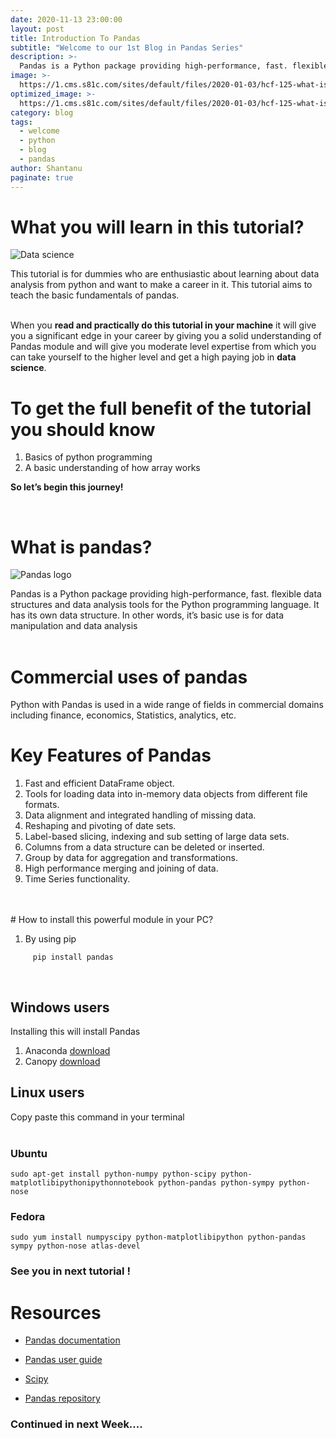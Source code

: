 ```yaml
---
date: 2020-11-13 23:00:00
layout: post
title: Introduction To Pandas
subtitle: "Welcome to our 1st Blog in Pandas Series"
description: >-
  Pandas is a Python package providing high-performance, fast. flexible data structures and data analysis tools for the Python programming language. It has its own data structure. In other words, it’s basic use is for data manipulation and data analysis
image: >-
  https://1.cms.s81c.com/sites/default/files/2020-01-03/hcf-125-what-is-data-science-0001.png
optimized_image: >-
  https://1.cms.s81c.com/sites/default/files/2020-01-03/hcf-125-what-is-data-science-0001.png
category: blog
tags:
  - welcome
  - python
  - blog
  - pandas
author: Shantanu
paginate: true
---
```


# What you will learn in this tutorial?

![Data science](https://1.cms.s81c.com/sites/default/files/2020-01-03/hcf-125-what-is-data-science-0001.png)
 
This tutorial is for dummies who are enthusiastic about learning about data analysis from python and want to make a career in it. This tutorial aims to teach the basic fundamentals of pandas.
<br> 
<br>

When you **read and practically do this tutorial in your machine** it will give you a significant edge in your career by giving you a solid understanding of Pandas module and will give you moderate level expertise from which you can take yourself to the higher level and get a high paying job in **data science**.  

# To get the full benefit of the tutorial you should know

1. Basics of python programming
2. A basic understanding of how array works

**So let’s begin this journey!**
 
<br>

# What is pandas?

![Pandas logo](https://miro.medium.com/max/601/1*cxfqR8NAj8HGal8CVOZ7hg.png)

Pandas is a Python package providing high-performance, fast. flexible data structures and data analysis tools for the Python programming language. It has its own data structure. 
In other words, it’s basic use is for data manipulation and data analysis
<br>
<br>

# Commercial uses of pandas

Python with Pandas is used in a wide range of fields in commercial domains including finance, economics, Statistics, analytics, etc.



# Key Features of Pandas

1.	Fast and efficient DataFrame object.
2.	Tools for loading data into in-memory data objects from different file formats.
3.	Data alignment and integrated handling of missing data.
4.	Reshaping and pivoting of date sets.
5.	Label-based slicing, indexing and sub setting of large data sets.
6.	Columns from a data structure can be deleted or inserted.
7.	Group by data for aggregation and transformations.
8.	High performance merging and joining of data.
9.	Time Series functionality.
<br>
<br>
# How to install this powerful module in your PC?

 
1. By using pip
```
     pip install pandas
```
<br>

## Windows users

Installing this will install Pandas 
1. Anaconda [download]("https://www.continuum.io")
2. Canopy [download]("https://www.enthought.com/products/canopy/")


## Linux users

Copy paste this command in your terminal
<br>
<br>
### Ubuntu

```
sudo apt-get install python-numpy python-scipy python-matplotlibipythonipythonnotebook python-pandas python-sympy python-nose
```

### Fedora
```
sudo yum install numpyscipy python-matplotlibipython python-pandas sympy python-nose atlas-devel
```

### **See you in next tutorial !**

# Resources

* [Pandas documentation]("https://pandas.pydata.org/docs/")

* [Pandas user guide]("https://pandas.pydata.org/docs/user_guide/index.html#user-guide")

* [Scipy]("https://www.scipy.org/)
* [Pandas repository ]("https://github.com/pandas-dev/pandas")
 
### Continued in next Week....






